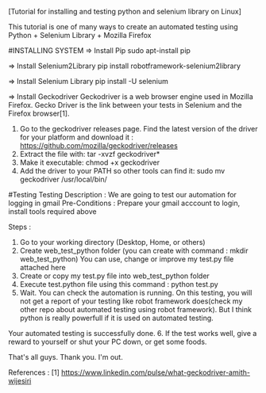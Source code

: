 [Tutorial for installing and testing python and selenium library on Linux] 

This tutorial is one of many ways to create an automated testing using Python + Selenium Library + Mozilla Firefox

#INSTALLING SYSTEM
=> Install Pip
sudo apt-install pip

=> Install Selenium2Library
pip install robotframework-selenium2library

=> Install Selenium Library
pip install -U selenium

=> Install Geckodriver
Geckodriver is a web browser engine used in Mozilla Firefox. Gecko Driver is the link between your tests in Selenium and the Firefox browser[1].
1. Go to the geckodriver releases page. Find the latest version of the driver for your platform and download it : https://github.com/mozilla/geckodriver/releases
2. Extract the file with: tar -xvzf geckodriver*
3. Make it executable: chmod +x geckodriver
4. Add the driver to your PATH so other tools can find it: sudo mv geckodriver /usr/local/bin/ 

#Testing
Testing Description	: We are going to test our automation for logging in gmail
Pre-Conditions		: Prepare your gmail acccount to login, install tools required above

Steps :
1. Go to your working directory (Desktop, Home, or others)
2. Create web_test_python folder (you can create with command : mkdir web_test_python)
You can use, change or improve my test.py file attached here
3. Create or copy my test.py file into web_test_python folder 
4. Execute  test.python file using this command : python test.py
5. Wait. You can check the automation is running. On this testing, you will not get a report of your testing like robot framework does(check my other repo about automated testing using robot framework). 
But I think python is really powerfull if it is used on automated testing. 

Your automated testing is successfully done.
6. If the test works well, give a reward to yourself or shut your PC down, or get some foods. 

That's all guys. Thank you. 
I'm out.

References :
[1] https://www.linkedin.com/pulse/what-geckodriver-amith-wijesiri
